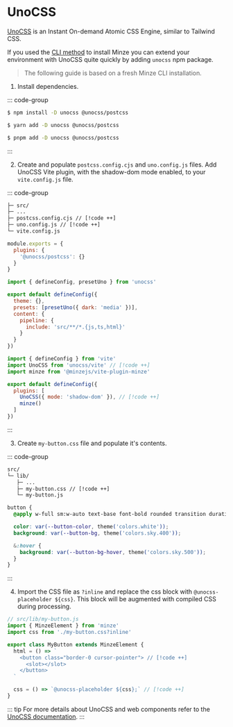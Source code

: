 # UnoCSS

[UnoCSS](https://unocss.dev) is an Instant On-demand Atomic CSS Engine, similar to Tailwind CSS.

If you used the [CLI method](/guide/installation#cli) to install Minze you can extend your environment with UnoCSS quite quickly by adding `unocss` npm package.

> The following guide is based on a fresh Minze CLI installation.

1. Install dependencies.

::: code-group

```bash [npm]
$ npm install -D unocss @unocss/postcss
```

```bash [yarn]
$ yarn add -D unocss @unocss/postcss
```

```bash [pnpm]
$ pnpm add -D unocss @unocss/postcss
```

:::

2. Create and populate `postcss.config.cjs` and `uno.config.js` files. Add UnoCSS Vite plugin, with the shadow-dom mode enabled, to your `vite.config.js` file.

::: code-group

```txt [files]
├─ src/
├─ ...
├─ postcss.config.cjs // [!code ++]
├─ uno.config.js // [!code ++]
└─ vite.config.js
```

```js [postcss.config.cjs]
module.exports = {
  plugins: {
    '@unocss/postcss': {}
  }
}
```

```js [uno.config.js]
import { defineConfig, presetUno } from 'unocss'

export default defineConfig({
  theme: {},
  presets: [presetUno({ dark: 'media' })],
  content: {
    pipeline: {
      include: 'src/**/*.{js,ts,html}'
    }
  }
})
```

```js [vite.config.js]
import { defineConfig } from 'vite'
import UnoCSS from 'unocss/vite' // [!code ++]
import minze from '@minzejs/vite-plugin-minze'

export default defineConfig({
  plugins: [
    UnoCSS({ mode: 'shadow-dom' }), // [!code ++]
    minze()
  ]
})
```

:::

3. Create `my-button.css` file and populate it's contents.

::: code-group

```txt [files]
src/
└─ lib/
   ├─ ...
   ├─ my-button.css // [!code ++]
   └─ my-button.js
```

```css [my-button.css]
button {
  @apply w-full sm:w-auto text-base font-bold rounded transition duration-100 px-4 py-3;

  color: var(--button-color, theme('colors.white'));
  background: var(--button-bg, theme('colors.sky.400'));

  &:hover {
    background: var(--button-bg-hover, theme('colors.sky.500'));
  }
}
```

:::

4. Import the CSS file as `?inline` and replace the css block with `@unocss-placeholder ${css}`. This block will be augmented with compiled CSS during processing.

```js
// src/lib/my-button.js
import { MinzeElement } from 'minze'
import css from './my-button.css?inline'

export class MyButton extends MinzeElement {
  html = () => `
    <button class="border-0 cursor-pointer"> // [!code ++]
      <slot></slot>
    </button>
  `

  css = () => `@unocss-placeholder ${css};` // [!code ++]
}
```

::: tip
For more details about UnoCSS and web components refer to the [UnoCSS documentation](https://unocss.dev/integrations/vite#web-components).
:::
